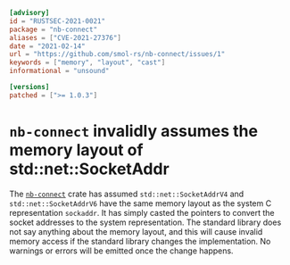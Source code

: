 ```toml
[advisory]
id = "RUSTSEC-2021-0021"
package = "nb-connect"
aliases = ["CVE-2021-27376"]
date = "2021-02-14"
url = "https://github.com/smol-rs/nb-connect/issues/1"
keywords = ["memory", "layout", "cast"]
informational = "unsound"

[versions]
patched = [">= 1.0.3"]
```

# `nb-connect` invalidly assumes the memory layout of std::net::SocketAddr

The [`nb-connect`](https://crates.io/crates/nb-connect) crate has assumed `std::net::SocketAddrV4`
and `std::net::SocketAddrV6` have the same memory layout as the system C representation
`sockaddr`. It has simply casted the pointers to convert the socket addresses to the
system representation. The standard library does not say anything about the memory
layout, and this will cause invalid memory access if the standard library
changes the implementation. No warnings or errors will be emitted once the
change happens.

